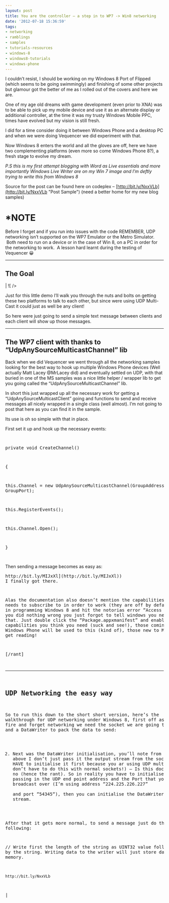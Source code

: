 ```yaml
---
layout: post
title: You are the controller – a step in to WP7 -> Win8 networking
date: '2012-07-18 15:36:59'
tags:
- networking
- ramblings
- samples
- tutorials-resources
- windows-8
- windows8-tutorials
- windows-phone
---
```


I couldn’t resist, I should be working on my Windows 8 Port of Flipped (which seems to be going swimmingly) and finishing of some other projects but glamour got the better of me as I rolled out of the covers and here we are.

One of my age old dreams with game development (even prior to XNA) was to be able to pick up my mobile device and use it as an alternate display or additional controller, at the time it was my trusty Windows Mobile PPC, times have evolved but my vision is still fresh.

I did for a time consider doing it between Windows Phone and a desktop PC and when we were doing Vequencer we did experiment with that.

Now Windows 8 enters the world and all the gloves are off, here we have two complementing platforms (even more so come Windows Phone 8?), a fresh stage to evolve my dream.

_P.S this is my first attempt blogging with Word as Live essentials and more importantly Windows Live Writer are on my Win 7 image and I’m deftly trying to write this from Windows 8_

Source for the post can be found here on codeplex –&nbsp;[http://bit.ly/NxxVLb](http://bit.ly/NxxVLb "Post Sample")&nbsp;(need a better home for my new blog samples)

# **\*NOTE**

Before I forget and if you run into issues with the code REMEMBER, UDP networking isn’t supported on the WP7 Emulator or the Metro Simulator. &nbsp;Both need to run on a device or in the case of Win 8, on a PC in order for the networking to work. &nbsp;A lesson hard learnt during the testing of Vequencer 😀

* * *

## The Goal

| ![ /></td>
<td style=](/Images/wordpress/2012/07/071812_1536_Youaretheco13.png) ![width=](/Images/wordpress/2012/07/071812_1536_Youaretheco23.png) | ![ /></td>
</tr>
</tbody>
</table>
</div>
<p>Just for this little demo I’ll walk you through the nuts and bolts on getting these two platforms to talk to each other, but since were using UDP Multi-Cast it could just as well be any client!</p>
<p>So here were just going to send a simple text message between clients and each client will show up those messages.</p>
<hr />
<h2>The WP7 client with thanks to “UdpAnySourceMulticastChannel” lib</h2>
<p>Back when we did Vequencer we went through all the networking samples looking for the best way to hook up multiple Windows Phone devices (Well actually Matt Lacey @MrLacey did) and eventually settled on UDP, with that buried in one of the MS samples was a nice little helper / wrapper lib to get you going called the “UdpAnySourceMulticastChannel” lib.</p>
<p>In short this just wrapped up all the necessary work for getting a “UdpAnySourceMulticastClient” going and functions to send and receive messages all nicely wrapped in a single class (well almost). I’m not going to post that here as you can find it in the sample.</p>
<p>Its use is oh so simple with that in place.</p>
<p>First set it up and hook up the necessary events:</p>
<pre class=](/Images/wordpress/2012/07/071812_1536_Youaretheco33.png ">

private void CreateChannel()

{

 this.Channel = new UdpAnySourceMulticastChannel(GroupAddress, GroupPort);



this.RegisterEvents();



this.Channel.Open();

}

</pre>
<p>Then sending a message becomes as easy as:</p>
<pre class=")http://bit.ly/MIJbzH ( create a listener socket and start it up / create a server socket and send messages all using a DataWriter and DataReader to handle the stream data) – see the sample for more info

HOWEVER, where it falls down is just in-between the cracks, although there is full documentation for this networking scenario, there is NONE for the surrounding scenarios that have functions, one of these is UDP multi-cast networking, which is essential for local play scenarios like I’m doing here, but with help and some hints ([http://bit.ly/MIJxXl](http://bit.ly/MIJxXl)) I finally got there.

Alas the documentation also doesn’t mention the capabilities your app needs to subscribe to in order to work (they are off by default), so if in programming Windows 8 and hit the notorias error “Access Denied”, no you did nothing wrong you just forgot to tell windows you needed to do that. Just double click the “Package.appxmanifest” and enable the capabilities you think you need (suck and see!), those coming from Windows Phone will be used to this (kind of), those new to Metro better get reading!

[/rant]

* * *

## UDP Networking the easy way

So to run this down to the short short version, here’s the walkthrough for UDP networking under Windows 8, first off as with most fire and forget networking we need the socket we are going to talk with and a DataWriter to pack the data to send:

    

2. Next was the DataWriter initialisation, you’ll note from the code above I don’t just pass it the output stream from the socket direct, you HAVE to initialise it first because you ar using UDP multicast. (you don’t have to do this with normal sockets!) – Is this documented, hell no (hence the rant). So in reality you have to initialise the stream passing in the UDP end point address and the Port that you want to broadcast over (I’m using address “224.225.226.227”  
and port “54345“), then you can initialise the DataWriter using this new stream.

After that it gets more normal, to send a message just do the following:

// Write first the length of the string as UINT32 value followed up by the string. Writing data to the writer will just store data in memory.

    http://bit.ly/NxxVLb

 |

